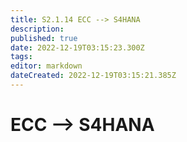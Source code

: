 ```yaml
---
title: S2.1.14 ECC --> S4HANA
description: 
published: true
date: 2022-12-19T03:15:23.300Z
tags: 
editor: markdown
dateCreated: 2022-12-19T03:15:21.385Z
---
```


# ECC --> S4HANA
